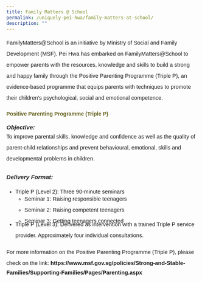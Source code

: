 ```yaml
---
title: Family Matters @ School
permalink: /uniquely-pei-hwa/family-matters-at-school/
description: ""
---
```

<p style="font-size:14.5px; line-height:2;font-family:sans-serif;">FamilyMatters@School is an initiative by Ministry of Social and Family Development (MSF). Pei Hwa has embarked on FamilyMatters@School to empower parents with the resources, knowledge and skills to build a strong and happy family through the Positive Parenting Programme (Triple P), an evidence-based programme that equips parents with techniques to promote their children’s&nbsp;psychological, social and emotional competence.</p>

<h4 style="color:#635f1a;font-weight:bold;font-family:sans-serif;">Positive Parenting Programme (Triple P)</h4>

 <p style="margin-top:15px;font-size:15.5px;"><strong style="font-family:sans-serif;"><em style="font-family:sans-serif;">Objective:<br></em></strong></p>

<p style="font-size:14.5px; line-height:2;margin:-15px 0 25px 0px;font-family:sans-serif;">To improve parental skills, knowledge and confidence as well as the quality of parent-child relationships and prevent behavioural, emotional, skills and developmental problems in children.</p>

<p style="margin-top:15px;font-size:15.5px;"><strong style="font-family:sans-serif;"><em style="font-family:sans-serif;">Delivery Format:</em></strong></p>

<ul style="margin-top:5px;">
<li style="font-size:14.5px; line-height:2;font-family:sans-serif;">Triple P (Level 2): Three 90-minute seminars</li>
<ul style="margin-top:-10px; margin-bottom:-20px;">
<li style="font-size:14.5px; line-height:2;font-family:sans-serif;">Seminar 1: Raising responsible teenagers</li>
<li style="font-size:14.5px; line-height:2;font-family:sans-serif;">Seminar 2: Raising competent teenagers</li>
<li style="font-size:14.5px; line-height:2;font-family:sans-serif;">Seminar 3: Getting teenagers connected</li>
</ul>
<li style="font-size:14.5px; line-height:2;font-family:sans-serif;">Triple P (Level 3): Delivered as intervention with a trained Triple P service provider. Approximately four individual consultations.</li>
</ul>

<p style="margin-top:15px;font-size:14.5px; line-height:2;font-family:sans-serif;">For more information on the Positive Parenting Programme (Triple P), please check on the link:&nbsp;<a href="https://www.msf.gov.sg/policies/Strong-and-Stable-Families/Supporting-Families/Pages/Parenting.aspx" style="font-size:14.5px; line-height:1.5;font-family:sans-serif;font-weight:bold;text-decoration: none;">https://www.msf.gov.sg/policies/Strong-and-Stable-Families/Supporting-Families/Pages/Parenting.aspx</a></p>